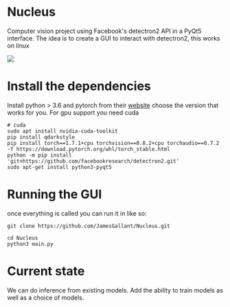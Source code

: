 # Nucleus
Computer vision project using Facebook's detectron2 API in a PyQt5 interface. The idea is to create a GUI to interact with detectron2, this works on linux

<div>
  <img src="app.gif">
</div>

# Install the dependencies

Install python > 3.6 and pytorch from their [website](https://pytorch.org/) choose the version that works for you. For gpu support you need cuda
```
# cuda
sudo apt install nvidia-cuda-toolkit
pip install qdarkstyle
pip install torch==1.7.1+cpu torchvision==0.8.2+cpu torchaudio==0.7.2 -f https://download.pytorch.org/whl/torch_stable.html
python -m pip install 'git+https://github.com/facebookresearch/detectron2.git'
sudo apt-get install python3-pyqt5 
```

# Running the GUI
once everything is called you can run it in like so:

```
git clone https://github.com/JamesGallant/Nucleus.git

cd Nucleus
python3 main.py

```

# Current state
We can do inference from existing models. Add the ability to train models as well as a choice of models.

